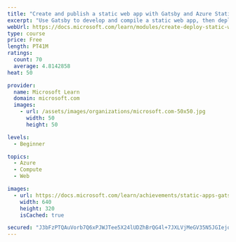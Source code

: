 ```yaml
---
title: "Create and publish a static web app with Gatsby and Azure Static Web Apps"
excerpt: "Use Gatsby to develop and compile a static web app, then deploy it to the web with Azure Static Web Apps."
webUrl: https://docs.microsoft.com/learn/modules/create-deploy-static-webapp-gatsby-app-service/
type: course
price: Free
length: PT41M
ratings:
  count: 70
  average: 4.8142858
heat: 50

provider:
  name: Microsoft Learn
  domain: microsoft.com
  images:
    - url: /assets/images/organizations/microsoft.com-50x50.jpg
      width: 50
      height: 50

levels:
  - Beginner

topics:
  - Azure
  - Compute
  - Web

images:
  - url: https://docs.microsoft.com/learn/achievements/static-apps-gatsby-social.png
    width: 640
    height: 320
    isCached: true

secured: "J3bFzPTQAuVorb7Q6xPJWJTee5X24lUDZhBrQG4l+7JXLVjMeGV35N5JGIejqdjUiWa4IGoba7ZFd+67e1Pe3dUzY1G1a2BY4rQMwo3W3K/ZIcxbJrm+L/vkGmtcpWqYGjS6Pcbr2i4k2X3hSg3QmyONcW7xK+IAtYxfgaqYmHaVbNdFFE8TGhK6bFob89yS5jCXjzGvldS3Bq3pHsxVgo3GPhGSTcR/f2CJ7DsJjrbVnyoo4/TgBPnXJYPAMgh5ZvVW5fuz+Z0AhUtqSkj9G2vS+vec6zvdQTJonc/jECIZVLXcw4lhfXMP9LELOqY+sO5pBx6Cmu6so/B2IZ0KXyxOrOwXg3Uqbh/gM9spyzI+H3pp3fm/iLZycFAYtvaWgcSJp459YTA2mo2xeex1DXADOD8N3rrnJb08E2P/ON8=;1CMDfjboV6+vUc0GwMgTRw=="
---
```


